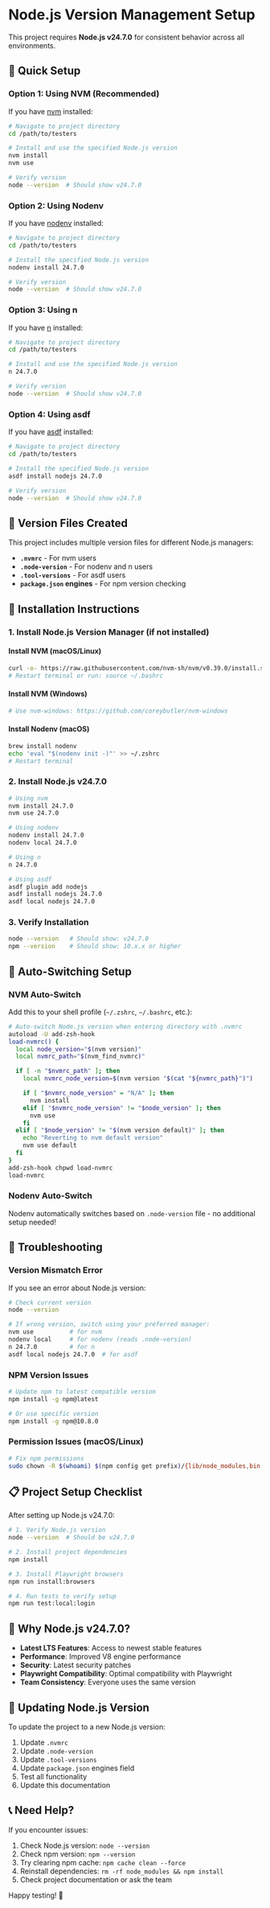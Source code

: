 # Node.js Version Management Setup

This project requires **Node.js v24.7.0** for consistent behavior across all environments.

## 🚀 Quick Setup

### Option 1: Using NVM (Recommended)

If you have [nvm](https://github.com/nvm-sh/nvm) installed:

```bash
# Navigate to project directory
cd /path/to/testers

# Install and use the specified Node.js version
nvm install
nvm use

# Verify version
node --version  # Should show v24.7.0
```

### Option 2: Using Nodenv

If you have [nodenv](https://github.com/nodenv/nodenv) installed:

```bash
# Navigate to project directory
cd /path/to/testers

# Install the specified Node.js version
nodenv install 24.7.0

# Verify version
node --version  # Should show v24.7.0
```

### Option 3: Using n

If you have [n](https://github.com/tj/n) installed:

```bash
# Navigate to project directory
cd /path/to/testers

# Install and use the specified Node.js version
n 24.7.0

# Verify version
node --version  # Should show v24.7.0
```

### Option 4: Using asdf

If you have [asdf](https://asdf-vm.com/) installed:

```bash
# Navigate to project directory
cd /path/to/testers

# Install the specified Node.js version
asdf install nodejs 24.7.0

# Verify version
node --version  # Should show v24.7.0
```

## 📁 Version Files Created

This project includes multiple version files for different Node.js managers:

- **`.nvmrc`** - For nvm users
- **`.node-version`** - For nodenv and n users  
- **`.tool-versions`** - For asdf users
- **`package.json` engines** - For npm version checking

## 🔧 Installation Instructions

### 1. Install Node.js Version Manager (if not installed)

#### Install NVM (macOS/Linux)
```bash
curl -o- https://raw.githubusercontent.com/nvm-sh/nvm/v0.39.0/install.sh | bash
# Restart terminal or run: source ~/.bashrc
```

#### Install NVM (Windows)
```bash
# Use nvm-windows: https://github.com/coreybutler/nvm-windows
```

#### Install Nodenv (macOS)
```bash
brew install nodenv
echo 'eval "$(nodenv init -)"' >> ~/.zshrc
# Restart terminal
```

### 2. Install Node.js v24.7.0

```bash
# Using nvm
nvm install 24.7.0
nvm use 24.7.0

# Using nodenv
nodenv install 24.7.0
nodenv local 24.7.0

# Using n
n 24.7.0

# Using asdf
asdf plugin add nodejs
asdf install nodejs 24.7.0
asdf local nodejs 24.7.0
```

### 3. Verify Installation

```bash
node --version   # Should show: v24.7.0
npm --version    # Should show: 10.x.x or higher
```

## 🎯 Auto-Switching Setup

### NVM Auto-Switch
Add this to your shell profile (`~/.zshrc`, `~/.bashrc`, etc.):

```bash
# Auto-switch Node.js version when entering directory with .nvmrc
autoload -U add-zsh-hook
load-nvmrc() {
  local node_version="$(nvm version)"
  local nvmrc_path="$(nvm_find_nvmrc)"

  if [ -n "$nvmrc_path" ]; then
    local nvmrc_node_version=$(nvm version "$(cat "${nvmrc_path}")")

    if [ "$nvmrc_node_version" = "N/A" ]; then
      nvm install
    elif [ "$nvmrc_node_version" != "$node_version" ]; then
      nvm use
    fi
  elif [ "$node_version" != "$(nvm version default)" ]; then
    echo "Reverting to nvm default version"
    nvm use default
  fi
}
add-zsh-hook chpwd load-nvmrc
load-nvmrc
```

### Nodenv Auto-Switch
Nodenv automatically switches based on `.node-version` file - no additional setup needed!

## 🚨 Troubleshooting

### Version Mismatch Error
If you see an error about Node.js version:

```bash
# Check current version
node --version

# If wrong version, switch using your preferred manager:
nvm use          # for nvm
nodenv local     # for nodenv (reads .node-version)
n 24.7.0         # for n
asdf local nodejs 24.7.0  # for asdf
```

### NPM Version Issues
```bash
# Update npm to latest compatible version
npm install -g npm@latest

# Or use specific version
npm install -g npm@10.8.0
```

### Permission Issues (macOS/Linux)
```bash
# Fix npm permissions
sudo chown -R $(whoami) $(npm config get prefix)/{lib/node_modules,bin,share}
```

## 📋 Project Setup Checklist

After setting up Node.js v24.7.0:

```bash
# 1. Verify Node.js version
node --version  # Should be v24.7.0

# 2. Install project dependencies
npm install

# 3. Install Playwright browsers
npm run install:browsers

# 4. Run tests to verify setup
npm run test:local:login
```

## 🎯 Why Node.js v24.7.0?

- **Latest LTS Features**: Access to newest stable features
- **Performance**: Improved V8 engine performance
- **Security**: Latest security patches
- **Playwright Compatibility**: Optimal compatibility with Playwright
- **Team Consistency**: Everyone uses the same version

## 🔄 Updating Node.js Version

To update the project to a new Node.js version:

1. Update `.nvmrc`
2. Update `.node-version` 
3. Update `.tool-versions`
4. Update `package.json` engines field
5. Test all functionality
6. Update this documentation

## 📞 Need Help?

If you encounter issues:

1. Check Node.js version: `node --version`
2. Check npm version: `npm --version`
3. Try clearing npm cache: `npm cache clean --force`
4. Reinstall dependencies: `rm -rf node_modules && npm install`
5. Check project documentation or ask the team

Happy testing! 🚀
